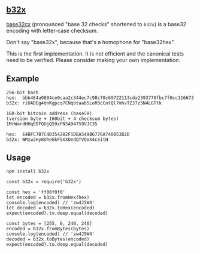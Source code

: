 [b32x](https://word.site/2019/11/13/base32x/)
---

[base32cx](https://word.site/2019/11/13/base32cx/) (pronounced "base 32 checks" shortened to `b32x`) is a base32 encoding with letter-case checksum.

Don't say "base32x", because that's a homophone for "base32hex".

This is the first implementation. It is not efficient and the canonical tests need to be verified. Please consider making your own implementation.

Example
---

```
256-bit hash
hex:  bbb464a9804ce0caa2c344ec7c98c70c69722113cda2393779fbc7f0cc116673
b32x: riUADEg4dnKgpcq7CNqbtaab5LoR8cCntQl7mhvTZJ7z5N4LGTtk

160-bit bitcoin address (base58)
(version byte + 160bit + 4 checksum bytes)
1MrWordHHqEDFQUjQ59xFNSA94759VJC35

hex:  E4BFC7B7C4D354282F1DEA549B6776A740853B2D
b32x: WMzwJHy8Uhe6kFSXXDedQTVQoX4ceitH
```

Usage
---

`npm install b32x`

```
const b32x = require('b32x')

const hex = 'ff00f0f0'
let encoded = b32x.fromHex(hex)
console.log(encoded) // 'zw4J5W4'
let decoded = b32x.toHex(encoded)
expect(encoded).to.deep.equal(decoded)

const bytes = [255, 0, 240, 240]
encoded = b32x.fromBytes(bytes)
console.log(encoded) // 'zw4J5W4'
decoded = b32x.toBytes(encoded)
expect(encoded).to.deep.equal(decoded)
```
